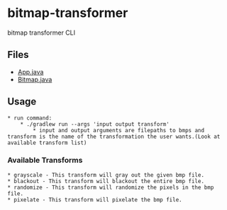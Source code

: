 # bitmap-transformer
bitmap transformer CLI

## Files
* [App.java](../src/main/java/bitmap/transformer/App.java)
* [Bitmap.java](../src/main/java/bitmap/transformer/Bitmap.java)

## Usage
    * run command:
        * ./gradlew run --args 'input output transform'
            * input and output arguments are filepaths to bmps and transform is the name of the transformation the user wants.(Look at available transform list)


### Available Transforms
    * grayscale - This transform will gray out the given bmp file.
    * blackout - This transform will blackout the entire bmp file.
    * randomize - This transform will randomize the pixels in the bmp file.
    * pixelate - This transform will pixelate the bmp file.

